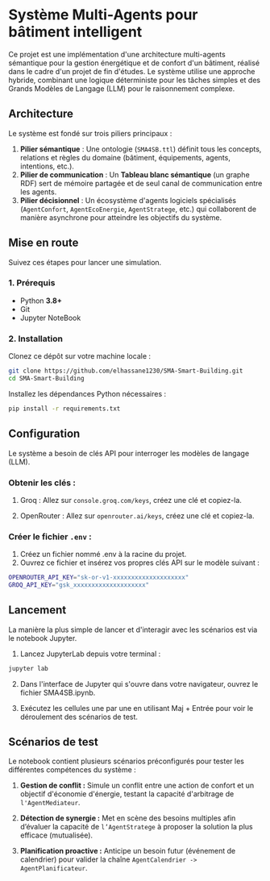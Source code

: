 # Système Multi-Agents pour bâtiment intelligent

Ce projet est une implémentation d'une architecture multi-agents sémantique pour la gestion énergétique et de confort d'un bâtiment, réalisé dans le cadre d'un projet de fin d'études. Le système utilise une approche hybride, combinant une logique déterministe pour les tâches simples et des Grands Modèles de Langage (LLM) pour le raisonnement complexe.

## Architecture

Le système est fondé sur trois piliers principaux :
1.  **Pilier sémantique** : Une ontologie (`SMA4SB.ttl`) définit tous les concepts, relations et règles du domaine (bâtiment, équipements, agents, intentions, etc.).
2.  **Pilier de communication** : Un **Tableau blanc sémantique** (un graphe RDF) sert de mémoire partagée et de seul canal de communication entre les agents.
3.  **Pilier décisionnel** : Un écosystème d'agents logiciels spécialisés (`AgentConfort`, `AgentEcoEnergie`, `AgentStratege`, etc.) qui collaborent de manière asynchrone pour atteindre les objectifs du système.

## Mise en route

Suivez ces étapes pour lancer une simulation.

### 1. Prérequis

* Python **3.8+**
* Git
* Jupyter NoteBook

### 2. Installation

Clonez ce dépôt sur votre machine locale :
```bash
git clone https://github.com/elhassane1230/SMA-Smart-Building.git
cd SMA-Smart-Building
```
Installez les dépendances Python nécessaires :
```bash
pip install -r requirements.txt
```
## Configuration
Le système a besoin de clés API pour interroger les modèles de langage (LLM).

### Obtenir les clés :

   1. Groq : Allez sur `console.groq.com/keys`, créez une clé et copiez-la.

   2. OpenRouter : Allez sur `openrouter.ai/keys`, créez une clé et copiez-la.
### Créer le fichier `.env` :

1. Créez un fichier nommé .env à la racine du projet.
2. Ouvrez ce fichier et insérez vos propres clés API sur le modèle suivant :
```bash
OPENROUTER_API_KEY="sk-or-v1-xxxxxxxxxxxxxxxxxxxx"
GROQ_API_KEY="gsk_xxxxxxxxxxxxxxxxxxxx"
```
## Lancement
La manière la plus simple de lancer et d'interagir avec les scénarios est via le notebook Jupyter.

1. Lancez JupyterLab depuis votre terminal :
```bash
jupyter lab
```
2. Dans l'interface de Jupyter qui s'ouvre dans votre navigateur, ouvrez le fichier SMA4SB.ipynb.

3. Exécutez les cellules une par une en utilisant Maj + Entrée pour voir le déroulement des scénarios de test.

## Scénarios de test
Le notebook contient plusieurs scénarios préconfigurés pour tester les différentes compétences du système :

1.  **Gestion de conflit :**  Simule un conflit entre une action de confort et un objectif d'économie d'énergie, testant la capacité d'arbitrage de `l'AgentMediateur`.

2.  **Détection de synergie :** Met en scène des besoins multiples afin d’évaluer la capacité de `l’AgentStratege` à proposer la solution la plus efficace (mutualisée).

3.  **Planification proactive :** Anticipe un besoin futur (événement de calendrier) pour valider la chaîne `AgentCalendrier -> AgentPlanificateur`.
